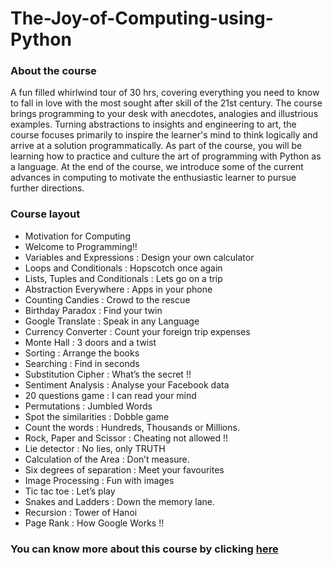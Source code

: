 # The-Joy-of-Computing-using-Python
### About the course
A fun filled whirlwind tour of 30 hrs, covering everything you need to know to fall in love with the most sought after skill of the 21st century. The course brings programming to your desk with anecdotes, analogies and illustrious examples. Turning abstractions to insights and engineering to art, the course focuses primarily to inspire the learner's mind to think logically and arrive at a solution programmatically. As part of the course, you will be learning how to practice and culture the art of programming with Python as a language. At the end of the course, we introduce some of the current advances in computing to motivate the enthusiastic learner to pursue further directions.

### Course layout
* Motivation for Computing
* Welcome to Programming!!
* Variables and Expressions : Design your own calculator
* Loops and Conditionals : Hopscotch once again
* Lists, Tuples and Conditionals : Lets go on a trip
* Abstraction Everywhere : Apps in your phone
* Counting Candies : Crowd to the rescue
* Birthday Paradox : Find your twin
* Google Translate : Speak in any Language
* Currency Converter : Count your foreign trip expenses
* Monte Hall : 3 doors and a twist
* Sorting : Arrange the books
* Searching : Find in seconds
* Substitution Cipher : What’s the secret !!
* Sentiment Analysis : Analyse your Facebook data
* 20 questions game : I can read your mind
* Permutations : Jumbled Words
* Spot the similarities : Dobble game
* Count the words : Hundreds, Thousands or Millions.
* Rock, Paper and Scissor : Cheating not allowed !!
* Lie detector : No lies, only TRUTH
* Calculation of the Area : Don’t measure.
* Six degrees of separation : Meet your favourites
* Image Processing : Fun with images
* Tic tac toe : Let’s play
* Snakes and Ladders : Down the memory lane.
* Recursion : Tower of Hanoi
* Page Rank : How Google Works !!


### You can know more about this course by clicking [here](https://onlinecourses.nptel.ac.in/noc20_cs35/preview)
